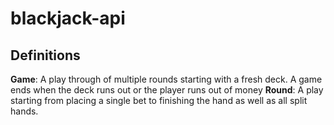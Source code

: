 # blackjack-api

## Definitions
**Game**: A play through of multiple rounds starting with a fresh deck. A game ends when the deck runs out or the player
runs out of money
**Round**: A play starting from placing a single bet to finishing the hand as well as all split hands.
